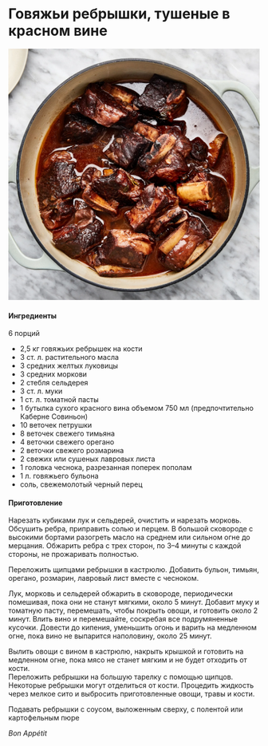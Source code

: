 # Говяжьи ребрышки, тушеные в красном вине

![Говяжьи ребрышки, тушеные в красном вине](../pics/red-wine-braised-short-ribs.webp)

#### Ингредиенты

6 порций

* 2,5 кг говяжьих ребрышек на кости
* 3 ст. л. растительного масла
* 3 средних желтых луковицы
* 3 средних моркови
* 2 стебля сельдерея
* 3 ст. л. муки
* 1 ст. л. томатной пасты
* 1 бутылка сухого красного вина объемом 750 мл (предпочтительно Каберне Совиньон)
* 10 веточек петрушки
* 8 веточек свежего тимьяна
* 4 веточки свежего орегано
* 2 веточки свежего розмарина
* 2 свежих или сушеных лавровых листа
* 1 головка чеснока, разрезанная поперек пополам
* 1 л. говяжьего бульона
* соль, свежемолотый черный перец

#### Приготовление

Нарезать кубиками лук и сельдерей, очистить и нарезать морковь.  
Обсушить ребра, приправить солью и перцем. В большой сковороде с высокими бортами разогреть масло на среднем или сильном огне до мерцания. Обжарить ребра с трех сторон, по 3–4 минуты с каждой стороны, не прожаривать полностью.

Переложить щипцами ребрышки в кастрюлю. Добавить бульон, тимьян, орегано, розмарин, лавровый лист вместе с чесноком.

Лук, морковь и сельдерей обжарить в сковороде, периодически помешивая, пока они не станут мягкими, около 5 минут. Добавит муку и томатную пасту, перемешать, чтобы покрыть овощи, и готовить около 2 минут. Влить вино и перемешайте, соскребая все подрумяненные кусочки. Довести до кипения, уменьшить огонь и варить на медленном огне, пока вино не выпарится наполовину, около 25 минут.

Вылить овощи с вином в кастрюлю, накрыть крышкой и готовить на медленном огне, пока мясо не станет мягким и не будет отходить от кости.  
Переложить ребрышки на большую тарелку с помощью щипцов. Некоторые ребрышки могут отделиться от кости. Процедить жидкость через мелкое сито и выбросить приготовленные овощи, травы и кости.

Подавать ребрышки с соусом, выложенным сверху, с полентой или картофельным пюре

_Bon Appétit_

